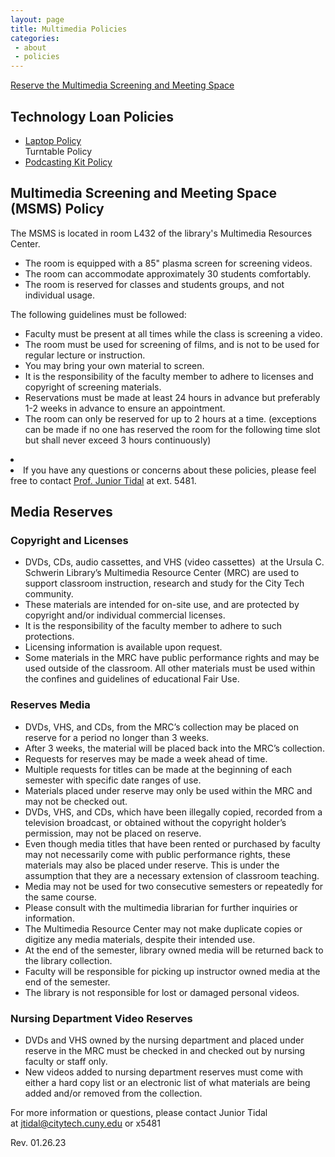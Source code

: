 ```yaml
---
layout: page
title: Multimedia Policies
categories:
 - about
 - policies
---
```

<p> <a href="https://citytech-cuny.libwizard.com/f/multimedia" style="text-decoration:underline;">Reserve the Multimedia Screening and Meeting Space</a></p>
<h2>Technology Loan Policies</h2>
<ul>
<li><a href="{{site.url}}about/policies/laptop.html">Laptop Policy</a></li>
<li<a href="{{site.url}}about/policies/multimedia/turntable.html">Turntable Policy</a></li>
<li><a href="{{site.url}}about/policies/multimedia/podcastkingKit.html">Podcasting Kit Policy</a></li>
</ul>
 
<h2>Multimedia Screening and Meeting Space (MSMS) Policy</h2>
<p>The MSMS is located in room L432 of the library's Multimedia Resources Center. 
<ul>
<li>The room is equipped with a 85" plasma screen for screening videos.</li>
<li>The room can accommodate approximately 30 students comfortably.</li>
<li class="findText">The room is reserved for classes and students groups, and not individual usage. </li>
</ul>
<p>The following guidelines must be followed:</p>
<ul>
<li>Faculty must be present at all times while the class is screening a video.</li>
<li>The room must be used for screening of films, and is not to be used for regular lecture or instruction.</li>
<li>You may bring your own material to screen.</li>
<li>It is the responsibility of the faculty member to adhere to licenses and copyright of screening materials.</li>
<li>Reservations must be made at least 24 hours in advance but preferably 1-2 weeks in advance to ensure an appointment.</li>
<li>The room can only be reserved for up to 2 hours at a time. (exceptions can be made if no one has reserved the room for the following time slot but shall never exceed 3 hours continuously)</li>
</ul>

<li class="findText" style="font-weight:bold;"></li>
<li>If you have any questions or concerns about these policies, please feel free to contact&nbsp;<a href="mailto:jtidal@citytech.cuny.edu">Prof. Junior Tidal</a>&nbsp;at ext. 5481.</li>
</ul>
<a name="reserves"></a>
<h2>Media Reserves</h2>
<h3>Copyright and Licenses</h3>
<ul>
<li>DVDs, CDs, audio cassettes, and VHS (video cassettes) &nbsp;at the Ursula C. Schwerin Library’s Multimedia Resource Center (MRC) are used to support classroom instruction, research and study for the City Tech community.</li>
<li>These materials are intended for on-site use, and are protected by copyright and/or individual commercial licenses.</li>
<li>It is the responsibility of the faculty member to adhere to such protections.</li> 
<li>Licensing information is available upon request.</li>
<li>Some materials in the MRC have public performance rights and may be used outside of the classroom. All other materials must be used within the confines and guidelines of educational Fair Use.</li>
</ul>

<h3>Reserves Media</h3>
<ul> 
<li>DVDs, VHS, and CDs, from the MRC’s collection may be placed on reserve for a period no longer than 3 weeks.</li> 
<li>After 3 weeks, the material will be placed back into the MRC’s collection.</li>
<li>Requests for reserves may be made a week ahead of time.</li>
<li>Multiple requests for titles can be made at the beginning of each semester with specific date ranges of use.</li>
<li>Materials placed under reserve may only be used within the MRC and may not be checked out.</li>
<li>DVDs, VHS, and CDs, which have been illegally copied, recorded from a television broadcast, or obtained without the copyright holder’s permission, may not be placed on reserve.</li>
<li>Even though media titles that have been rented or purchased by faculty may not necessarily come with public performance rights, these materials may also be placed under reserve. This is under the assumption that they are a necessary extension of classroom teaching.</li>
<li>Media may not be used for two consecutive semesters or repeatedly for the same course.</li> 
<li>Please consult with the multimedia librarian for further inquiries or information.</li> 
<li>The Multimedia Resource Center may not make duplicate copies or digitize any media materials, despite their intended use.</li> 
<li>At the end of the semester, library owned media will be returned back to the library collection.</li>
<li>Faculty will be responsible for picking up instructor owned media at the end of the semester.</li>
<li>The library is not responsible for lost or damaged personal videos.</li>
</ul>

<h3>Nursing Department Video Reserves</h3>
<ul>
<li>DVDs and VHS owned by the nursing department and placed under reserve in the MRC must be checked in and checked out by nursing faculty or staff only.</li>
<li>New videos added to nursing department reserves must come with either a hard copy list or an electronic list of what materials are being added and/or removed from the collection.</li>
</ul>

<p>For more information or questions, please contact Junior Tidal at&nbsp;<a href="mailto:jtidal@citytech.cuny.edu">jtidal@citytech.cuny.edu</a>&nbsp;or x5481</p>

<p>Rev. 01.26.23</p>
